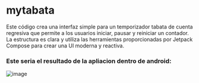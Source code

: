 # mytabata

Este código crea una interfaz simple para un temporizador tabata de cuenta regresiva que permite a los usuarios iniciar, pausar y reiniciar un contador. La estructura es clara y utiliza las herramientas proporcionadas por Jetpack Compose para crear una UI moderna y reactiva.




### Este seria el resultado de la apliacion dentro de android:


![image](https://github.com/user-attachments/assets/4b46a09a-f9b8-45e3-a061-4df8a0a808ac)
